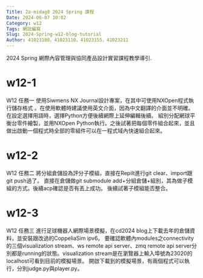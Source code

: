 ```yaml
---
Title: 2a-midag8 2024 Spring 課程
Date: 2024-06-07 10:02
Category: w12
Tags: 網誌編寫
Slug: 2024-Spring-w12-blog-tutorial
Author: 41023108，41023110，41023155，41023211
---
```


2024 Spring 網際內容管理與協同產品設計實習課程教學導引.

<!-- PELICAN_END_SUMMARY -->


# w12-1
W12 任務一
使用Siwmens NX Journal設計專案，在其中可使用NXOpen程式執行儲存格式 。在使用軟體時建議使用英文介面，因為中文翻譯的介面並不明確。
在設定選擇用語時，選擇Python方便後續網際上延伸編輯後續。
組別分配網球平衡台零件繪製，並用NXOpen Python執行。之後試著把每個零件組合起來，並且做出啟動一個程式時全部的零組件可以在一程式域內快速組合起來。
# w12-2
W12 任務二
將分組倉儲設為評分子模組，直接在Repilt進行git clear、import跟git push過了。
直接在倉儲做git submodule add+分組倉儲+組別，其為做子模組的方式。後續acp確認是否有丟上成功。
後續試著子模組能否整合。
# w12-3
W12 任務三
進行足球機器人網際場景模擬，在cd2024 blog上下載去年的倉儲資料，並安裝跟改過的CoppeliaSim ipv6。
要確認軟體內modules之connectivity的三個visualization stream、ws remote api server、zmq remote api server分別都是running的狀態。visualization stream是在瀏覽器上輸入埠號為23020的localhost可看到目前的模擬場景。
開啟下載到的模擬場景，有兩個程式可以執行，分別judge.py與player.py。